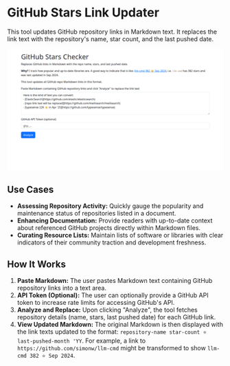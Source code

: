 # GitHub Stars Link Updater

This tool updates GitHub repository links in Markdown text. It replaces the link text with the repository's name, star count, and the last pushed date.

![Screenshot](screenshot.webp)

## Use Cases

- **Assessing Repository Activity:** Quickly gauge the popularity and maintenance status of repositories listed in a document.
- **Enhancing Documentation:** Provide readers with up-to-date context about referenced GitHub projects directly within Markdown files.
- **Curating Resource Lists:** Maintain lists of software or libraries with clear indicators of their community traction and development freshness.

## How It Works

1.  **Paste Markdown:** The user pastes Markdown text containing GitHub repository links into a text area.
2.  **API Token (Optional):** The user can optionally provide a GitHub API token to increase rate limits for accessing GitHub's API.
3.  **Analyze and Replace:** Upon clicking "Analyze", the tool fetches repository details (name, stars, last pushed date) for each GitHub link.
4.  **View Updated Markdown:** The original Markdown is then displayed with the link texts updated to the format: `repository-name star-count ⭐ last-pushed-month 'YY`. For example, a link to `https://github.com/simonw/llm-cmd` might be transformed to show `llm-cmd 382 ⭐ Sep 2024`.
